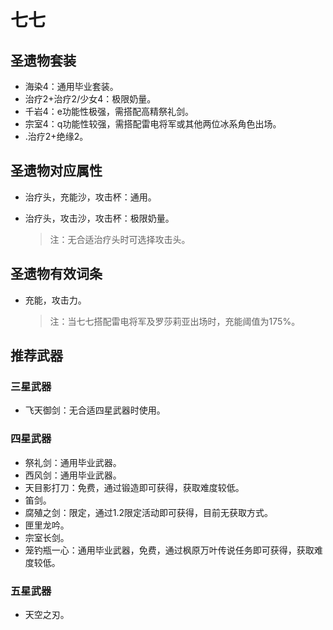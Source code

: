 
# 七七

## 圣遗物套装

- 海染4：通用毕业套装。
- 治疗2+治疗2/少女4：极限奶量。
- 千岩4：e功能性极强，需搭配高精祭礼剑。
- 宗室4：q功能性较强，需搭配雷电将军或其他两位冰系角色出场。
- .治疗2+绝缘2。

## 圣遗物对应属性

- 治疗头，充能沙，攻击杯：通用。
- 治疗头，攻击沙，攻击杯：极限奶量。

  > 注：无合适治疗头时可选择攻击头。  

## 圣遗物有效词条

- 充能，攻击力。

  > 注：当七七搭配雷电将军及罗莎莉亚出场时，充能阈值为175%。  

## 推荐武器

### 三星武器

- 飞天御剑：无合适四星武器时使用。

### 四星武器

- 祭礼剑：通用毕业武器。
- 西风剑：通用毕业武器。
- 天目影打刀：免费，通过锻造即可获得，获取难度较低。
- 笛剑。
- 腐殖之剑：限定，通过1.2限定活动即可获得，目前无获取方式。
- 匣里龙吟。
- 宗室长剑。
- 笼钓瓶一心：通用毕业武器，免费，通过枫原万叶传说任务即可获得，获取难度较低。

### 五星武器

- 天空之刃。
